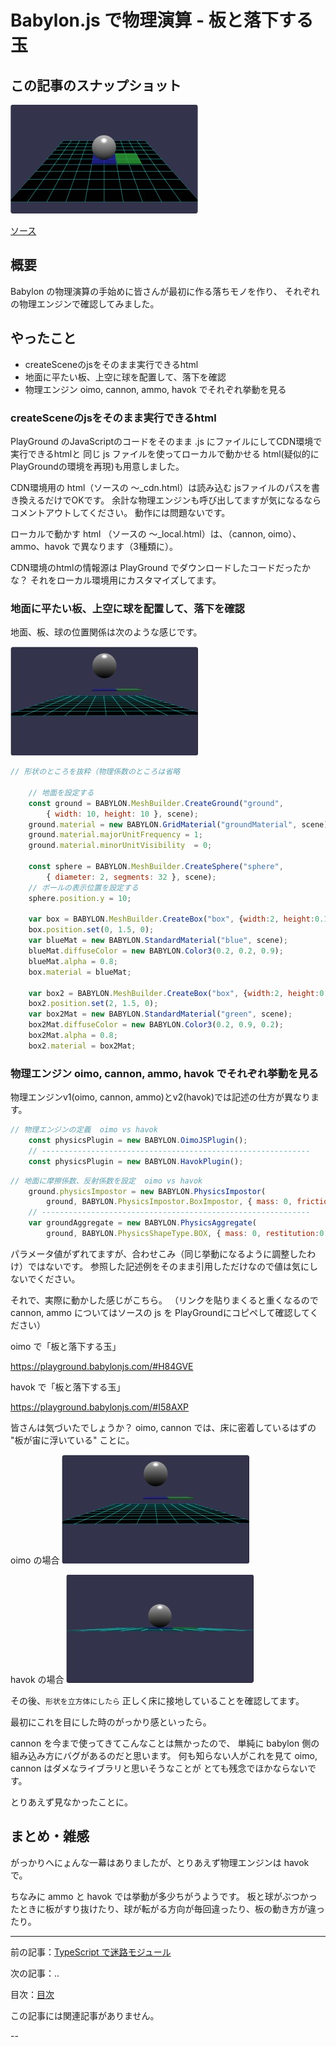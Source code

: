 # Babylon.js で物理演算 - 板と落下する玉

## この記事のスナップショット

![](057/pic/057_ss_00.jpg)

[ソース](057/)

## 概要

Babylon の物理演算の手始めに皆さんが最初に作る落ちモノを作り、
それぞれの物理エンジンで確認してみました。

## やったこと

- createSceneのjsをそのまま実行できるhtml
- 地面に平たい板、上空に球を配置して、落下を確認
- 物理エンジン oimo, cannon, ammo, havok でそれぞれ挙動を見る

### createSceneのjsをそのまま実行できるhtml

PlayGround のJavaScriptのコードをそのまま .js にファイルにしてCDN環境で実行できるhtmlと
同じ js ファイルを使ってローカルで動かせる html(疑似的にPlayGroundの環境を再現)も用意しました。

CDN環境用の html（ソースの ～_cdn.html）は読み込む jsファイルのパスを書き換えるだけでOKです。
余計な物理エンジンも呼び出してますが気になるならコメントアウトしてください。
動作には問題ないです。

ローカルで動かす html （ソースの ～_local.html）は、（cannon, oimo）、ammo、havok で異なります（3種類に）。

CDN環境のhtmlの情報源は PlayGround でダウンロードしたコードだったかな？
それをローカル環境用にカスタマイズしてます。


### 地面に平たい板、上空に球を配置して、落下を確認

地面、板、球の位置関係は次のような感じです。

![](057/pic/057_ss_01.jpg)

```js
// 形状のところを抜粋（物理係数のところは省略

    // 地面を設定する
    const ground = BABYLON.MeshBuilder.CreateGround("ground",
        { width: 10, height: 10 }, scene);
    ground.material = new BABYLON.GridMaterial("groundMaterial", scene);
    ground.material.majorUnitFrequency = 1;
    ground.material.minorUnitVisibility  = 0;

    const sphere = BABYLON.MeshBuilder.CreateSphere("sphere",
        { diameter: 2, segments: 32 }, scene);
    // ボールの表示位置を設定する
    sphere.position.y = 10;

    var box = BABYLON.MeshBuilder.CreateBox("box", {width:2, height:0.1, depth:2});
    box.position.set(0, 1.5, 0);
    var blueMat = new BABYLON.StandardMaterial("blue", scene);
    blueMat.diffuseColor = new BABYLON.Color3(0.2, 0.2, 0.9);
    blueMat.alpha = 0.8;
    box.material = blueMat;

    var box2 = BABYLON.MeshBuilder.CreateBox("box", {width:2, height:0.1, depth:2});
    box2.position.set(2, 1.5, 0);
    var box2Mat = new BABYLON.StandardMaterial("green", scene);
    box2Mat.diffuseColor = new BABYLON.Color3(0.2, 0.9, 0.2);
    box2Mat.alpha = 0.8;
    box2.material = box2Mat;
```

### 物理エンジン oimo, cannon, ammo, havok でそれぞれ挙動を見る

物理エンジンv1(oimo, cannon, ammo)とv2(havok)では記述の仕方が異なります。

```js
// 物理エンジンの定義  oimo vs havok
    const physicsPlugin = new BABYLON.OimoJSPlugin();
    // ------------------------------------------------------------
    const physicsPlugin = new BABYLON.HavokPlugin();

```

```js
// 地面に摩擦係数、反射係数を設定  oimo vs havok
    ground.physicsImpostor = new BABYLON.PhysicsImpostor(
        ground, BABYLON.PhysicsImpostor.BoxImpostor, { mass: 0, friction: 0.4, restitution: 0.6 }, scene);
    // ------------------------------------------------------------
    var groundAggregate = new BABYLON.PhysicsAggregate(
        ground, BABYLON.PhysicsShapeType.BOX, { mass: 0, restitution:0.75}, scene);

```

パラメータ値がずれてますが、合わせこみ（同じ挙動になるように調整したわけ）ではないです。
参照した記述例をそのまま引用しただけなので値は気にしないでください。


それで、実際に動かした感じがこちら。
（リンクを貼りまくると重くなるので cannon, ammo についてはソースの js を PlayGroundにコピペして確認してください）

oimo で「板と落下する玉」

https://playground.babylonjs.com/#H84GVE

havok で「板と落下する玉」

https://playground.babylonjs.com/#I58AXP



皆さんは気づいたでしょうか？
oimo, cannon では、床に密着しているはずの "板が宙に浮いている" ことに。

oimo の場合
![](057/pic/057_ss_01.jpg)

havok の場合
![](057/pic/057_ss_02.jpg)

その後、`形状を立方体にしたら` 正しく床に接地していることを確認してます。

最初にこれを目にした時のがっかり感といったら。

cannon を今まで使ってきてこんなことは無かったので、
単純に babylon 側の組み込み方にバグがあるのだと思います。
何も知らない人がこれを見て oimo, cannon はダメなライブラリと思いそうなことが
とても残念でほかならないです。

とりあえず見なかったことに。

## まとめ・雑感

がっかりへにょんな一幕はありましたが、とりあえず物理エンジンは havok で。

ちなみに ammo と havok では挙動が多少ちがうようです。
板と球がぶつかったときに板がすり抜けたり、球が転がる方向が毎回違ったり、板の動き方が違ったり。

------------------------------------------------------------

前の記事：[TypeScript で迷路モジュール](056.md)

次の記事：..


目次：[目次](000.md)

この記事には関連記事がありません。

--
